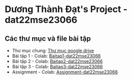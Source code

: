 # Dương Thành Đạt's Project - dat22mse23066
## **Các thư mục và file bài tập**
* Thư mục chung: [Thư mục google drive](https://drive.google.com/drive/folders/1KaVLZuxy-yzQZDedaqQHRSKHN035dqG0?usp=sharing)
* Bài tập 1 - Colab: [Baitap1-dat22mse23066](https://drive.google.com/file/d/1YAAfpAgX8g9_C1RnkMl1cVoxuYClnvqz/view?usp=sharing)
* Bài tập 2 - Colab: [Baitap2-dat22mse23066](https://drive.google.com/file/d/1I7w2gL19FwsvB6wG9Y4on2OWRCF3d955/view?usp=sharing)
* Bài tập 3 - Colab: [Baitap3-dat22mse23066](https://drive.google.com/file/d/1LtXlPGPVZHsNlQvb06EBVMlW81kmyqgb/view?usp=sharing)
* Assignment - Colab: [Assignment-dat22mse23066](https://colab.research.google.com/drive/1vaOB6hxVfD-4R_mvazaBju1i9hD2CbdO?usp=sharing)
